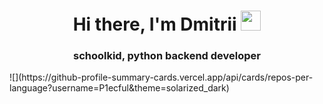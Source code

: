 <h1 align="center">Hi there, I'm Dmitrii <img src="https://github.com/blackcater/blackcater/raw/main/images/Hi.gif" height="32"/></h1>
<h3 align="center"> schoolkid, python backend developer</h3>
![](https://github-profile-summary-cards.vercel.app/api/cards/repos-per-language?username=P1ecful&theme=solarized_dark)
